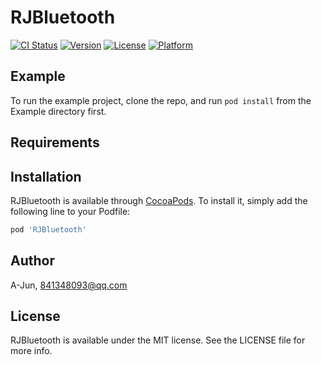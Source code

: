 # RJBluetooth

[![CI Status](https://img.shields.io/travis/A-Jun/RJBluetooth.svg?style=flat)](https://travis-ci.org/A-Jun/RJBluetooth)
[![Version](https://img.shields.io/cocoapods/v/RJBluetooth.svg?style=flat)](https://cocoapods.org/pods/RJBluetooth)
[![License](https://img.shields.io/cocoapods/l/RJBluetooth.svg?style=flat)](https://cocoapods.org/pods/RJBluetooth)
[![Platform](https://img.shields.io/cocoapods/p/RJBluetooth.svg?style=flat)](https://cocoapods.org/pods/RJBluetooth)

## Example

To run the example project, clone the repo, and run `pod install` from the Example directory first.

## Requirements

## Installation

RJBluetooth is available through [CocoaPods](https://cocoapods.org). To install
it, simply add the following line to your Podfile:

```ruby
pod 'RJBluetooth'
```

## Author

A-Jun, 841348093@qq.com

## License

RJBluetooth is available under the MIT license. See the LICENSE file for more info.
